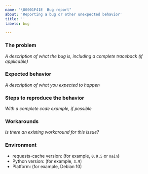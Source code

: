 ```yaml
---
name: "\U0001F41E  Bug report"
about: 'Reporting a bug or other unexpected behavior'
title: ''
labels: bug

---
```


<!--
Note: See the troubleshooting page for help with some common issues:
https://requests-cache.readthedocs.io/en/stable/user_guide/troubleshooting.html
-->
### The problem
_A description of what the bug is, including a complete traceback (if applicable)_

### Expected behavior
_A description of what you expected to happen_

### Steps to reproduce the behavior
_With a complete code example, if possible_

### Workarounds
_Is there an existing workaround for this issue?_

### Environment
- requests-cache version: (for example, `0.9.5` or `main`)
- Python version: (for example, `3.9`)
- Platform: (for example, Debian 10)

